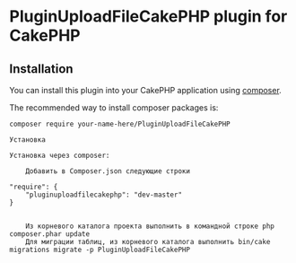 # PluginUploadFileCakePHP plugin for CakePHP

## Installation

You can install this plugin into your CakePHP application using [composer](http://getcomposer.org).

The recommended way to install composer packages is:

```
composer require your-name-here/PluginUploadFileCakePHP

Установка

Установка через composer:

    Добавить в Composer.json следующие строки

"require": {
    "pluginuploadfilecakephp": "dev-master"
}


    Из корневого каталога проекта выполнить в командной строке php composer.phar update
    Для миграции таблиц, из корневого каталога выполнить bin/cake migrations migrate -p PluginUploadFileCakePHP


```

